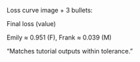 Loss curve image + 3 bullets:

Final loss (value)

Emily ≈ 0.951 (F), Frank ≈ 0.039 (M)

“Matches tutorial outputs within tolerance.”